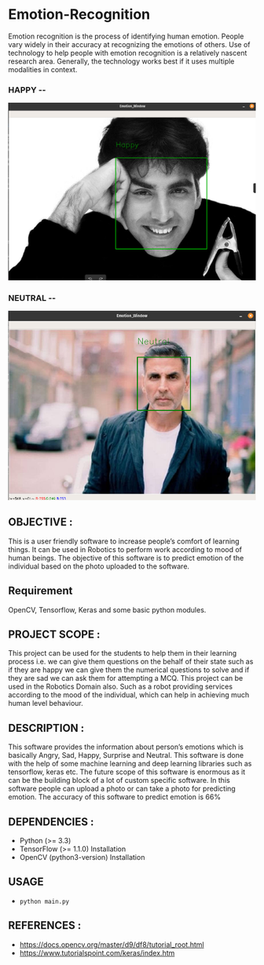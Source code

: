 # Emotion-Recognition


Emotion recognition is the process of identifying human emotion. People vary widely in their accuracy at recognizing the emotions of others. Use of technology to help people with emotion recognition is a relatively nascent research area. Generally, the technology works best if it uses multiple modalities in context.


### HAPPY --
![alt text](https://github.com/Daishinkan002/Emotion-Recognition/blob/master/Working_Demo_Images/demo_happyimg.png)

### NEUTRAL --
![alt text](https://github.com/Daishinkan002/Emotion-Recognition/blob/master/Working_Demo_Images/demo_neutralimg.png)


## OBJECTIVE :
This is a user friendly software to increase people’s comfort of learning things.
It can be used in Robotics to perform work according to mood of human beings.
The objective of this software is to predict emotion of the individual based on the
photo uploaded to the software.


## Requirement
OpenCV, Tensorflow, Keras and some basic python modules.


## PROJECT SCOPE :
This project can be used for the students to help them in their learning
process i.e. we can give them questions on the behalf of their state such as if
they are happy we can give them the numerical questions to solve and if they
are sad we can ask them for attempting a MCQ.
This project can be used in the Robotics Domain also. Such as a robot
providing services according to the mood of the individual, which can help in
achieving much human level behaviour.


## DESCRIPTION :
This software provides the information about person’s emotions
which is basically Angry, Sad, Happy, Surprise and Neutral. This
software is done with the help of some machine learning and deep
learning libraries such as tensorflow, keras etc. The future scope of
this software is enormous as it can be the building block of a lot of
custom specific software. In this software people can upload a photo
or can take a photo for predicting emotion. The accuracy of this
software to predict emotion is 66%


## DEPENDENCIES :
- Python (>= 3.3)
- TensorFlow (>= 1.1.0) Installation
- OpenCV (python3-version) Installation

## USAGE
- `python main.py`


## REFERENCES :
- https://docs.opencv.org/master/d9/df8/tutorial_root.html
- https://www.tutorialspoint.com/keras/index.htm
